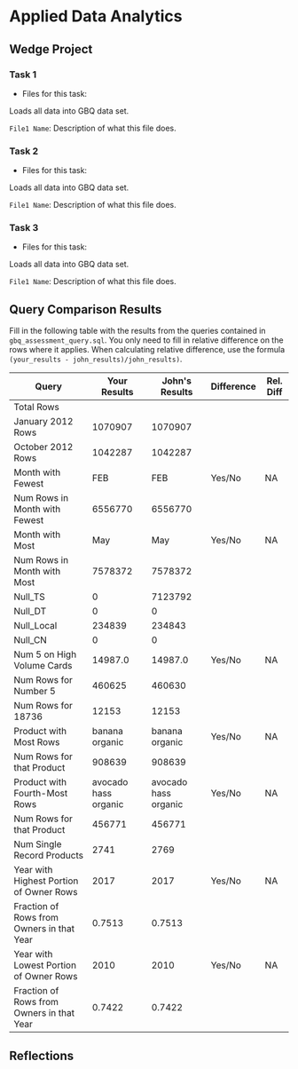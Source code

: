 
# Applied Data Analytics

## Wedge Project

<!-- Any general commentary you'd like to say about the project --> 

### Task 1

* Files for this task: 
<!--  List of file or files here  --> 

Loads all data into GBQ data set.

`File1 Name`: 
Description of what this file does.

<!--  Repeat for each file  --> 



### Task 2

* Files for this task: 
<!--  List of file or files here  --> 

Loads all data into GBQ data set.

`File1 Name`: 
Description of what this file does.

<!--  Repeat for each file  --> 
	

### Task 3

* Files for this task: 
<!--  List of file or files here  --> 

Loads all data into GBQ data set.

`File1 Name`: 
Description of what this file does.

<!--  Repeat for each file  --> 


## Query Comparison Results

Fill in the following table with the results from the 
queries contained in `gbq_assessment_query.sql`. You only
need to fill in relative difference on the rows where it applies. 
When calculating relative difference, use the formula 
` (your_results - john_results)/john_results)`. 



|  Query  |  Your Results  |  John's Results | Difference | Rel. Diff | 
|---|---|---|---|---|
| Total Rows  |   |   |   |   |
| January 2012 Rows  | 1070907  |  1070907 |   |   |
| October 2012 Rows  |  1042287 | 1042287  |   |   |
| Month with Fewest  |  FEB |  FEB | Yes/No  | NA  |
| Num Rows in Month with Fewest  | 6556770  | 6556770 |   |   |
| Month with Most  | May  | May  | Yes/No  | NA  |
| Num Rows in Month with Most  | 7578372  | 7578372  |   |   |
| Null_TS  | 0  | 7123792  |   |   |
| Null_DT  |  0 | 0  |   |   |
| Null_Local  | 234839  | 234843  |   |   |
| Null_CN  | 0  | 0  |   |   |
| Num 5 on High Volume Cards  |  14987.0 | 14987.0  | Yes/No  | NA  |
|  Num Rows for Number 5 |  460625 | 460630 |   |   |
| Num Rows for 18736  | 12153  | 12153  |   |   |
| Product with Most Rows  |  banana organic |  banana organic | Yes/No  | NA  |
| Num Rows for that Product  | 908639  | 908639  |   |   |
| Product with Fourth-Most Rows  | avocado hass organic  |  avocado hass organic | Yes/No  | NA  |
| Num Rows for that Product  | 456771  |  456771 |   |   |
| Num Single Record Products  | 2741  | 2769  |   |   |
| Year with Highest Portion of Owner Rows  | 2017  |  2017 | Yes/No  | NA |
| Fraction of Rows from Owners in that Year  | 0.7513  | 0.7513  |   |   |
| Year with Lowest Portion of Owner Rows  | 2010  | 2010  | Yes/No  | NA |
| Fraction of Rows from Owners in that Year  | 0.7422  | 0.7422  |   |   |

## Reflections

<!-- I'd love to get 100-200 words on your experience doing the Wedge Project --> 
